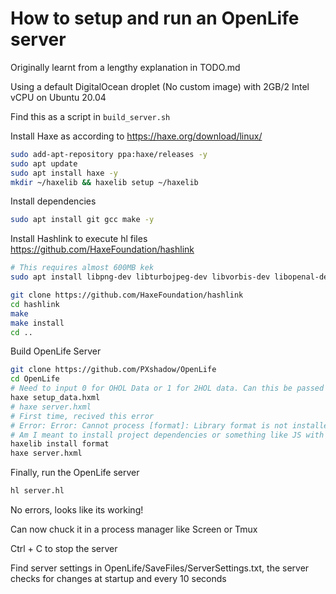 # How to setup and run an OpenLife server

Originally learnt from a lengthy explanation in TODO.md

Using a default DigitalOcean droplet (No custom image) with 2GB/2 Intel vCPU on Ubuntu 20.04

Find this as a script in `build_server.sh`

Install Haxe as according to https://haxe.org/download/linux/
```bash
sudo add-apt-repository ppa:haxe/releases -y
sudo apt update
sudo apt install haxe -y
mkdir ~/haxelib && haxelib setup ~/haxelib
```

Install dependencies
```bash
sudo apt install git gcc make -y
```

Install Hashlink to execute hl files https://github.com/HaxeFoundation/hashlink
```bash
# This requires almost 600MB kek
sudo apt install libpng-dev libturbojpeg-dev libvorbis-dev libopenal-dev libsdl2-dev libmbedtls-dev libuv1-dev libsqlite3-dev -y

git clone https://github.com/HaxeFoundation/hashlink
cd hashlink
make
make install
cd ..
```

Build OpenLife Server
```bash
git clone https://github.com/PXshadow/OpenLife
cd OpenLife
# Need to input 0 for OHOL Data or 1 for 2HOL data. Can this be passed as an argument?
haxe setup_data.hxml
# haxe server.hxml
# First time, recived this error
# Error: Error: Cannot process [format]: Library format is not installed : run 'haxelib install format'
# Am I meant to install project dependencies or something like JS with NPM? IDK how Haxe works. Whatever, this made it work fine.
haxelib install format
haxe server.hxml
```

Finally, run the OpenLife server
```bash
hl server.hl
```

No errors, looks like its working!

Can now chuck it in a process manager like Screen or Tmux

Ctrl + C to stop the server

Find server settings in OpenLife/SaveFiles/ServerSettings.txt, the server checks for changes at startup and every 10 seconds
